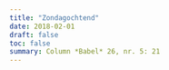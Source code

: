 ```yaml
---
title: "Zondagochtend"
date: 2018-02-01
draft: false
toc: false
summary: Column *Babel* 26, nr. 5: 21
---
```


